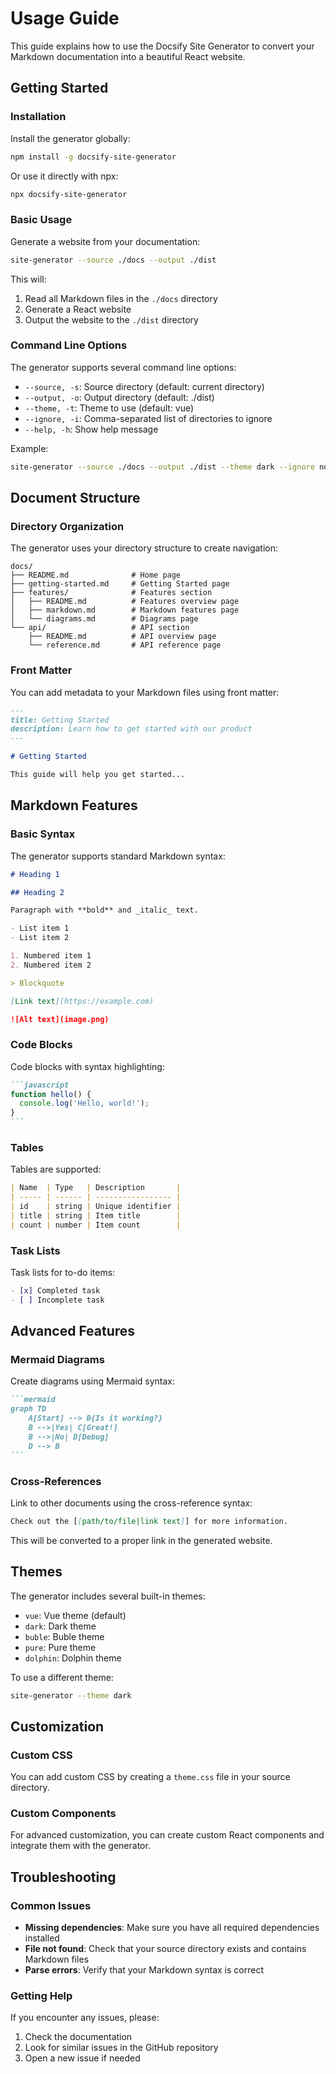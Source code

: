 # Usage Guide

This guide explains how to use the Docsify Site Generator to convert your Markdown documentation into a beautiful React website.

## Getting Started

### Installation

Install the generator globally:

```bash
npm install -g docsify-site-generator
```

Or use it directly with npx:

```bash
npx docsify-site-generator
```

### Basic Usage

Generate a website from your documentation:

```bash
site-generator --source ./docs --output ./dist
```

This will:

1. Read all Markdown files in the `./docs` directory
2. Generate a React website
3. Output the website to the `./dist` directory

### Command Line Options

The generator supports several command line options:

- `--source, -s`: Source directory (default: current directory)
- `--output, -o`: Output directory (default: ./dist)
- `--theme, -t`: Theme to use (default: vue)
- `--ignore, -i`: Comma-separated list of directories to ignore
- `--help, -h`: Show help message

Example:

```bash
site-generator --source ./docs --output ./dist --theme dark --ignore node_modules,temp
```

## Document Structure

### Directory Organization

The generator uses your directory structure to create navigation:

```
docs/
├── README.md              # Home page
├── getting-started.md     # Getting Started page
├── features/              # Features section
│   ├── README.md          # Features overview page
│   ├── markdown.md        # Markdown features page
│   └── diagrams.md        # Diagrams page
└── api/                   # API section
    ├── README.md          # API overview page
    └── reference.md       # API reference page
```

### Front Matter

You can add metadata to your Markdown files using front matter:

```markdown
---
title: Getting Started
description: Learn how to get started with our product
---

# Getting Started

This guide will help you get started...
```

## Markdown Features

### Basic Syntax

The generator supports standard Markdown syntax:

```markdown
# Heading 1

## Heading 2

Paragraph with **bold** and _italic_ text.

- List item 1
- List item 2

1. Numbered item 1
2. Numbered item 2

> Blockquote

[Link text](https://example.com)

![Alt text](image.png)
```

### Code Blocks

Code blocks with syntax highlighting:

````markdown
```javascript
function hello() {
  console.log('Hello, world!');
}
```
````

### Tables

Tables are supported:

```markdown
| Name  | Type   | Description       |
| ----- | ------ | ----------------- |
| id    | string | Unique identifier |
| title | string | Item title        |
| count | number | Item count        |
```

### Task Lists

Task lists for to-do items:

```markdown
- [x] Completed task
- [ ] Incomplete task
```

## Advanced Features

### Mermaid Diagrams

Create diagrams using Mermaid syntax:

````markdown
```mermaid
graph TD
    A[Start] --> B{Is it working?}
    B -->|Yes| C[Great!]
    B -->|No| D[Debug]
    D --> B
```
````

### Cross-References

Link to other documents using the cross-reference syntax:

```markdown
Check out the [[path/to/file|link text]] for more information.
```

This will be converted to a proper link in the generated website.

## Themes

The generator includes several built-in themes:

- `vue`: Vue theme (default)
- `dark`: Dark theme
- `buble`: Buble theme
- `pure`: Pure theme
- `dolphin`: Dolphin theme

To use a different theme:

```bash
site-generator --theme dark
```

## Customization

### Custom CSS

You can add custom CSS by creating a `theme.css` file in your source directory.

### Custom Components

For advanced customization, you can create custom React components and integrate them with the generator.

## Troubleshooting

### Common Issues

- **Missing dependencies**: Make sure you have all required dependencies installed
- **File not found**: Check that your source directory exists and contains Markdown files
- **Parse errors**: Verify that your Markdown syntax is correct

### Getting Help

If you encounter any issues, please:

1. Check the documentation
2. Look for similar issues in the GitHub repository
3. Open a new issue if needed
